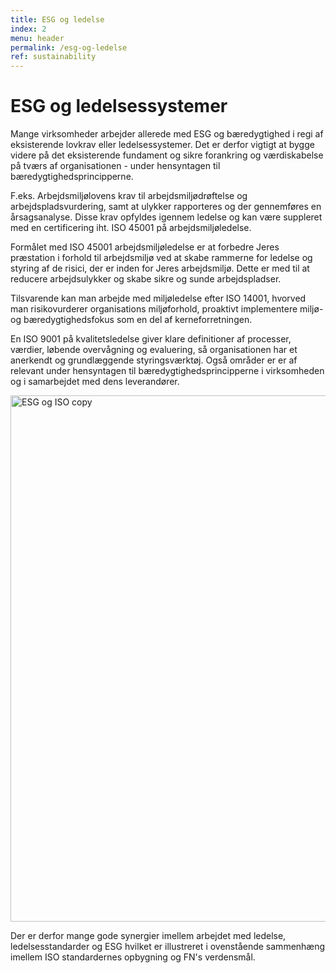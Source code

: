 ```yaml
---
title: ESG og ledelse
index: 2
menu: header
permalink: /esg-og-ledelse
ref: sustainability
---
```

# ESG og ledelsessystemer

Mange virksomheder arbejder allerede med ESG og bæredygtighed i regi af eksisterende lovkrav eller ledelsessystemer. Det er derfor vigtigt at bygge videre på det eksisterende fundament og sikre forankring og værdiskabelse på tværs af organisationen - under hensyntagen til bæredygtighedsprincipperne. 

F.eks. Arbejdsmiljølovens krav til arbejdsmiljødrøftelse og arbejdspladsvurdering, samt at ulykker rapporteres og der gennemføres en årsagsanalyse. Disse krav opfyldes igennem ledelse og kan være suppleret med en certificering iht. ISO 45001 på arbejdsmiljøledelse. 

Formålet med ISO 45001 arbejdsmiljøledelse er at forbedre Jeres præstation i forhold til arbejdsmiljø ved at skabe rammerne for ledelse og styring af de risici, der er inden for Jeres arbejdsmiljø. Dette er med til at reducere arbejdsulykker og skabe sikre og sunde arbejdspladser.

Tilsvarende kan man arbejde med miljøledelse efter ISO 14001, hvorved man risikovurderer organisations miljøforhold, proaktivt implementere miljø- og bæredygtighedsfokus som en del af kerneforretningen.

En ISO 9001 på kvalitetsledelse giver klare definitioner af processer, værdier, løbende overvågning og evaluering, så organisationen har et anerkendt og grundlæggende styringsværktøj. Også områder er er af relevant under hensyntagen til bæredygtighedsprincipperne i virksomheden og i samarbejdet med dens leverandører. 

<img width="842" alt="ESG og ISO copy" src="https://user-images.githubusercontent.com/75361000/139695440-e6983f3d-dd04-430d-b6f9-1892c0cd7eda.png">

Der er derfor mange gode synergier imellem arbejdet med ledelse, ledelsesstandarder og ESG hvilket er illustreret i ovenstående sammenhæng imellem ISO standardernes opbygning og FN's verdensmål. 


